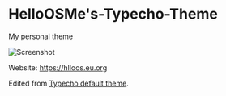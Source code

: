 # HelloOSMe's-Typecho-Theme
My personal theme

![Screenshot](https://blog.helloos.eu.org/usr/themes/OSMe/screenshot.png)

Website: https://hlloos.eu.org

Edited from [Typecho default theme](https://github.com/typecho/typecho).
